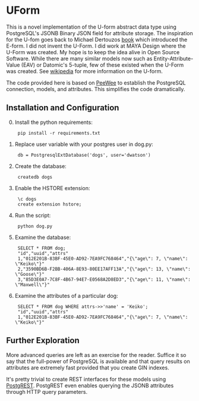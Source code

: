 # UForm

This is a novel implementation of the U-form abstract data type using PostgreSQL's JSONB Binary JSON field for attribute storage. The inspiration for the U-fom goes back to Michael Dertouzos [book](https://en.wikipedia.org/wiki/U-form#cite_note-1) which introduced the E-form. I did not invent the U-Form. I did work at MAYA Design where the U-Form was created. My hope is to keep the idea alive in Open Source Software. While there are many similar models now such as Entity-Attribute-Value (EAV) or Datomic's 5-tuple, few of these existed when the U-Form was created. See [wikipedia](https://en.wikipedia.org/wiki/U-form) for more information on the U-form.

The code provided here is based on [PeeWee](https://peewee.readthedocs.org/en/latest/) to establish the PostgreSQL connection, models, and attributes. This simplifies the code dramatically.

## Installation and Configuration

0. Install the python requirements:

        pip install -r requirements.txt
0. Replace user variable with your postgres user in dog.py:

        db = PostgresqlExtDatabase('dogs', user='dwatson')
0. Create the database:

        createdb dogs
0. Enable the HSTORE extension:

        \c dogs
        create extension hstore;
0. Run the script:

        python dog.py
0. Examine the database:

        SELECT * FROM dog;
        "id","uuid","attrs"
        1,"012E201B-83BF-45E0-AD92-7EA9FC768464","{\"age\": 7, \"name\": \"Keiko\"}"
        2,"3590BD6B-F2BB-406A-8E93-80EE17AFF13A","{\"age\": 13, \"name\": \"Goose\"}"
        3,"85D3E0A7-7C8F-4B67-94E7-E0568A2D8ED3","{\"age\": 11, \"name\": \"Maxwell\"}"
0. Examine the attributes of a particular dog:

        SELECT * FROM dog WHERE attrs->>'name' = 'Keiko';
        "id","uuid","attrs"
        1,"012E201B-83BF-45E0-AD92-7EA9FC768464","{\"age\": 7, \"name\": \"Keiko\"}"

## Further Exploration

More advanced queries are left as an exercise for the reader. Suffice it so say that the full-power of PostgreSQL is available and that query results on attributes are extremely fast provided that you create GIN indexes.

It's pretty trivial to create REST interfaces for these models using [PostgREST](http://postgrest.com/). PostgREST even enables querying the JSONB attributes through HTTP query parameters.
